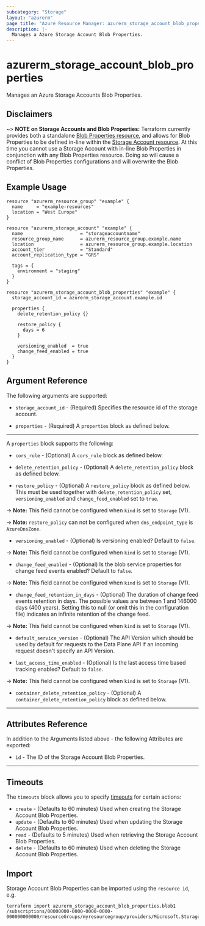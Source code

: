 ```yaml
---
subcategory: "Storage"
layout: "azurerm"
page_title: "Azure Resource Manager: azurerm_storage_account_blob_properties"
description: |-
  Manages a Azure Storage Account Blob Properties.
---
```


# azurerm_storage_account_blob_properties

Manages an Azure Storage Accounts Blob Properties.

## Disclaimers

~> **NOTE on Storage Accounts and Blob Properties:** Terraform currently provides both a standalone [Blob Properties resource](storage_account_blob_properties.html), and allows for Blob Properties to be defined in-line within the [Storage Account resource](storage_account.html). At this time you cannot use a Storage Account with in-line Blob Properties in conjunction with any Blob Properties resource. Doing so will cause a conflict of Blob Properties configurations and will overwrite the Blob Properties.

## Example Usage

```hcl
resource "azurerm_resource_group" "example" {
  name     = "example-resources"
  location = "West Europe"
}

resource "azurerm_storage_account" "example" {
  name                     = "storageaccountname"
  resource_group_name      = azurerm_resource_group.example.name
  location                 = azurerm_resource_group.example.location
  account_tier             = "Standard"
  account_replication_type = "GRS"

  tags = {
    environment = "staging"
  }
}

resource "azurerm_storage_account_blob_properties" "example" {
  storage_account_id = azurerm_storage_account.example.id

  properties {
    delete_retention_policy {}

    restore_policy {
      days = 6
    }

    versioning_enabled  = true
    change_feed_enabled = true
  }
}
```

## Argument Reference

The following arguments are supported:

* `storage_account_id` - (Required) Specifies the resource id of the storage account.

* `properties` - (Required) A `properties` block as defined below.

---

A `properties` block supports the following:

* `cors_rule` - (Optional) A `cors_rule` block as defined below.

* `delete_retention_policy` - (Optional) A `delete_retention_policy` block as defined below.

* `restore_policy` - (Optional) A `restore_policy` block as defined below. This must be used together with `delete_retention_policy` set, `versioning_enabled` and `change_feed_enabled` set to `true`.

-> **Note:** This field cannot be configured when `kind` is set to `Storage` (V1).

-> **Note:** `restore_policy` can not be configured when `dns_endpoint_type` is `AzureDnsZone`.

* `versioning_enabled` - (Optional) Is versioning enabled? Default to `false`.

-> **Note:** This field cannot be configured when `kind` is set to `Storage` (V1).

* `change_feed_enabled` - (Optional) Is the blob service properties for change feed events enabled? Default to `false`.

-> **Note:** This field cannot be configured when `kind` is set to `Storage` (V1).

* `change_feed_retention_in_days` - (Optional) The duration of change feed events retention in days. The possible values are between 1 and 146000 days (400 years). Setting this to null (or omit this in the configuration file) indicates an infinite retention of the change feed.

-> **Note:** This field cannot be configured when `kind` is set to `Storage` (V1).

* `default_service_version` - (Optional) The API Version which should be used by default for requests to the Data Plane API if an incoming request doesn't specify an API Version.

* `last_access_time_enabled` - (Optional) Is the last access time based tracking enabled? Default to `false`.

-> **Note:** This field cannot be configured when `kind` is set to `Storage` (V1).

* `container_delete_retention_policy` - (Optional) A `container_delete_retention_policy` block as defined below.

---

## Attributes Reference

In addition to the Arguments listed above - the following Attributes are exported:

* `id` - The ID of the Storage Account Blob Properties.

---

## Timeouts

The `timeouts` block allows you to specify [timeouts](https://www.terraform.io/language/resources/syntax#operation-timeouts) for certain actions:

* `create` - (Defaults to 60 minutes) Used when creating the Storage Account Blob Properties.
* `update` - (Defaults to 60 minutes) Used when updating the Storage Account Blob Properties.
* `read` - (Defaults to 5 minutes) Used when retrieving the Storage Account Blob Properties.
* `delete` - (Defaults to 60 minutes) Used when deleting the Storage Account Blob Properties.

## Import

Storage Account Blob Properties can be imported using the `resource id`, e.g.

```shell
terraform import azurerm_storage_account_blob_properties.blob1 /subscriptions/00000000-0000-0000-0000-000000000000/resourceGroups/myresourcegroup/providers/Microsoft.Storage/storageAccounts/myaccount
```
